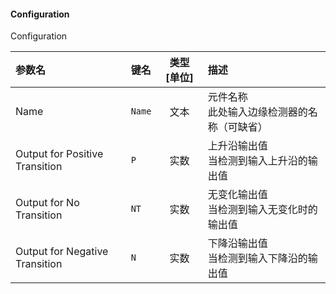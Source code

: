 <!--
DO NOT EDIT THIS FILE DIRECTLY.
This file is generated by tools/comp-docs.js.
All changes will be overwritten by regeneration.
-->

<slot class="model-parameters">

#### Configuration

Configuration

| 参数名 | 键名 | 类型 [单位] | 描述 |
|:------ |:---- |:-----------:|:---- |
| Name | `Name` | 文本 | 元件名称<br>此处输入边缘检测器的名称（可缺省） |
| Output for Positive Transition | `P` | 实数 | 上升沿输出值<br>当检测到输入上升沿的输出值 |
| Output for No Transition | `NT` | 实数 | 无变化输出值<br>当检测到输入无变化时的输出值 |
| Output for Negative Transition | `N` | 实数 | 下降沿输出值<br>当检测到输入下降沿的输出值 |


</slot>
